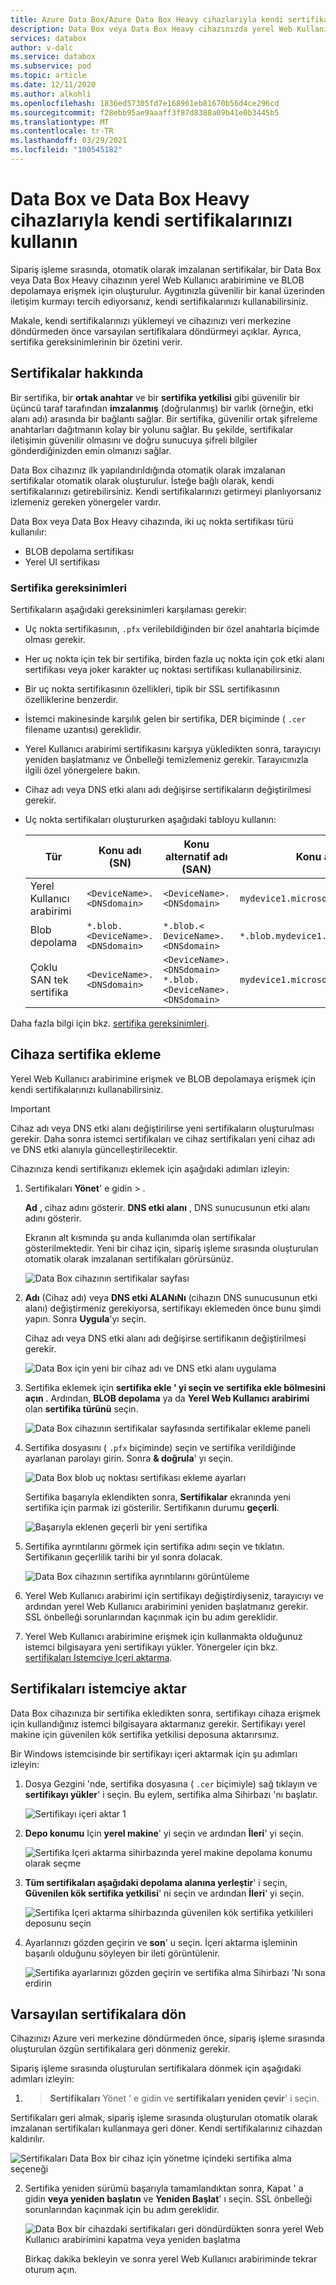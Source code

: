 ```yaml
---
title: Azure Data Box/Azure Data Box Heavy cihazlarıyla kendi sertifikalarınızı kullanın
description: Data Box veya Data Box Heavy cihazınızda yerel Web Kullanıcı arabirimine ve blog depolamaya erişmek için kendi sertifikalarınızı kullanma.
services: databox
author: v-dalc
ms.service: databox
ms.subservice: pod
ms.topic: article
ms.date: 12/11/2020
ms.author: alkohli
ms.openlocfilehash: 1836ed57305fd7e168961eb81670b56d4ce296cd
ms.sourcegitcommit: f28ebb95ae9aaaff3f87d8388a09b41e0b3445b5
ms.translationtype: MT
ms.contentlocale: tr-TR
ms.lasthandoff: 03/29/2021
ms.locfileid: "100545182"
---
```

# <a name="use-your-own-certificates-with-data-box-and-data-box-heavy-devices"></a>Data Box ve Data Box Heavy cihazlarıyla kendi sertifikalarınızı kullanın

Sipariş işleme sırasında, otomatik olarak imzalanan sertifikalar, bir Data Box veya Data Box Heavy cihazının yerel Web Kullanıcı arabirimine ve BLOB depolamaya erişmek için oluşturulur. Aygıtınızla güvenilir bir kanal üzerinden iletişim kurmayı tercih ediyorsanız, kendi sertifikalarınızı kullanabilirsiniz.

Makale, kendi sertifikalarınızı yüklemeyi ve cihazınızı veri merkezine döndürmeden önce varsayılan sertifikalara döndürmeyi açıklar. Ayrıca, sertifika gereksinimlerinin bir özetini verir.

## <a name="about-certificates"></a>Sertifikalar hakkında

Bir sertifika, bir **ortak anahtar** ve bir **sertifika yetkilisi** gibi güvenilir bir üçüncü taraf tarafından **imzalanmış** (doğrulanmış) bir varlık (örneğin, etki alanı adı) arasında bir bağlantı sağlar.  Bir sertifika, güvenilir ortak şifreleme anahtarları dağıtmanın kolay bir yolunu sağlar. Bu şekilde, sertifikalar iletişimin güvenilir olmasını ve doğru sunucuya şifreli bilgiler gönderdiğinizden emin olmanızı sağlar.

Data Box cihazınız ilk yapılandırıldığında otomatik olarak imzalanan sertifikalar otomatik olarak oluşturulur. İsteğe bağlı olarak, kendi sertifikalarınızı getirebilirsiniz. Kendi sertifikalarınızı getirmeyi planlıyorsanız izlemeniz gereken yönergeler vardır.

Data Box veya Data Box Heavy cihazında, iki uç nokta sertifikası türü kullanılır:

- BLOB depolama sertifikası
- Yerel UI sertifikası

### <a name="certificate-requirements"></a>Sertifika gereksinimleri

Sertifikaların aşağıdaki gereksinimleri karşılaması gerekir:

- Uç nokta sertifikasının, `.pfx` verilebildiğinden bir özel anahtarla biçimde olması gerekir.
- Her uç nokta için tek bir sertifika, birden fazla uç nokta için çok etki alanı sertifikası veya joker karakter uç noktası sertifikası kullanabilirsiniz.
- Bir uç nokta sertifikasının özellikleri, tipik bir SSL sertifikasının özelliklerine benzerdir.
- İstemci makinesinde karşılık gelen bir sertifika, DER biçiminde ( `.cer` filename uzantısı) gereklidir.
- Yerel Kullanıcı arabirimi sertifikasını karşıya yükledikten sonra, tarayıcıyı yeniden başlatmanız ve Önbelleği temizlemeniz gerekir. Tarayıcınızla ilgili özel yönergelere bakın.
- Cihaz adı veya DNS etki alanı adı değişirse sertifikaların değiştirilmesi gerekir.
- Uç nokta sertifikaları oluştururken aşağıdaki tabloyu kullanın:

  |Tür |Konu adı (SN)  |Konu alternatif adı (SAN)  |Konu adı örneği |
  |---------|---------|---------|---------|
  |Yerel Kullanıcı arabirimi| `<DeviceName>.<DNSdomain>`|`<DeviceName>.<DNSdomain>`| `mydevice1.microsoftdatabox.com` |
  |Blob depolama|`*.blob.<DeviceName>.<DNSdomain>`|`*.blob.< DeviceName>.<DNSdomain>`|`*.blob.mydevice1.microsoftdatabox.com` |
  |Çoklu SAN tek sertifika|`<DeviceName>.<DNSdomain>`|`<DeviceName>.<DNSdomain>`<br>`*.blob.<DeviceName>.<DNSdomain>`|`mydevice1.microsoftdatabox.com` |

Daha fazla bilgi için bkz. [sertifika gereksinimleri](../../articles/databox-online/azure-stack-edge-gpu-certificate-requirements.md).

## <a name="add-certificates-to-device"></a>Cihaza sertifika ekleme

Yerel Web Kullanıcı arabirimine erişmek ve BLOB depolamaya erişmek için kendi sertifikalarınızı kullanabilirsiniz.

> [!IMPORTANT]
> Cihaz adı veya DNS etki alanı değiştirilirse yeni sertifikaların oluşturulması gerekir. Daha sonra istemci sertifikaları ve cihaz sertifikaları yeni cihaz adı ve DNS etki alanıyla güncelleştirilecektir.

Cihazınıza kendi sertifikanızı eklemek için aşağıdaki adımları izleyin:

1. Sertifikaları **Yönet**' e gidin  >  .

   **Ad** , cihaz adını gösterir. **DNS etki alanı** , DNS sunucusunun etki alanı adını gösterir.

   Ekranın alt kısmında şu anda kullanımda olan sertifikalar gösterilmektedir. Yeni bir cihaz için, sipariş işleme sırasında oluşturulan otomatik olarak imzalanan sertifikaları görürsünüz.

   ![Data Box cihazının sertifikalar sayfası](media/data-box-bring-your-own-certificates/certificates-manage-certs.png)

2. **Adı** (Cihaz adı) veya **DNS etki ALANıNı** (cihazın DNS sunucusunun etki alanı) değiştirmeniz gerekiyorsa, sertifikayı eklemeden önce bunu şimdi yapın. Sonra **Uygula**'yı seçin.

   Cihaz adı veya DNS etki alanı adı değişirse sertifikanın değiştirilmesi gerekir.

   ![Data Box için yeni bir cihaz adı ve DNS etki alanı uygulama](media/data-box-bring-your-own-certificates/certificates-device-name-dns.png)

3. Sertifika eklemek için **sertifika ekle ' yi seçin ve** **sertifika ekle bölmesini açın** . Ardından, **BLOB depolama** ya da **Yerel Web Kullanıcı arabirimi** olan **sertifika türünü** seçin.

   ![Data Box cihazının sertifikalar sayfasında sertifikalar ekleme paneli](media/data-box-bring-your-own-certificates/certificates-add-certificate-cert-type.png)

4. Sertifika dosyasını ( `.pfx` biçiminde) seçin ve sertifika verildiğinde ayarlanan parolayı girin. Sonra **& doğrula**' yı seçin.

   ![Data Box blob uç noktası sertifikası ekleme ayarları](media/data-box-bring-your-own-certificates/certificates-add-blob-cert.png)

   Sertifika başarıyla eklendikten sonra, **Sertifikalar** ekranında yeni sertifika için parmak izi gösterilir. Sertifikanın durumu **geçerli**.

   ![Başarıyla eklenen geçerli bir yeni sertifika](media/data-box-bring-your-own-certificates/certificates-view-new-certificate.png)

5. Sertifika ayrıntılarını görmek için sertifika adını seçin ve tıklatın. Sertifikanın geçerlilik tarihi bir yıl sonra dolacak.

   ![Data Box cihazının sertifika ayrıntılarını görüntüleme](media/data-box-bring-your-own-certificates/certificates-cert-details.png)

   <!--If you changed the local web UI certificate, you'll see the following error. This error will go away when you install the new certificate on the client computer.

   ![Error after a new Local web UI certificate is added to a Data Box device](media/data-box-bring-your-own-certificates/certificates-unable-to-communicate-error.png) TEST. RESTORE IF ERROR IS REPRODUCED.-->

6. Yerel Web Kullanıcı arabirimi için sertifikayı değiştirdiyseniz, tarayıcıyı ve ardından yerel Web Kullanıcı arabirimini yeniden başlatmanız gerekir. SSL önbelleği sorunlarından kaçınmak için bu adım gereklidir.

  <!-- TESTING THIS - The communication error should be gone from the **Certificates** screen.-->

7. Yerel Web Kullanıcı arabirimine erişmek için kullanmakta olduğunuz istemci bilgisayara yeni sertifikayı yükler. Yönergeler için bkz. [sertifikaları Istemciye Içeri aktarma](#import-certificates-to-client).


## <a name="import-certificates-to-client"></a>Sertifikaları istemciye aktar

Data Box cihazınıza bir sertifika ekledikten sonra, sertifikayı cihaza erişmek için kullandığınız istemci bilgisayara aktarmanız gerekir. Sertifikayı yerel makine için güvenilen kök sertifika yetkilisi deposuna aktarırsınız.

Bir Windows istemcisinde bir sertifikayı içeri aktarmak için şu adımları izleyin:

1. Dosya Gezgini 'nde, sertifika dosyasına ( `.cer` biçimiyle) sağ tıklayın ve **sertifikayı yükler**' i seçin. Bu eylem, sertifika alma Sihirbazı 'nı başlatır.

    ![Sertifikayı içeri aktar 1](media/data-box-bring-your-own-certificates/import-cert-01.png)

2. **Depo konumu** Için **yerel makine**' yi seçin ve ardından **İleri**' yi seçin.

    ![Sertifika Içeri aktarma sihirbazında yerel makine depolama konumu olarak seçme](media/data-box-bring-your-own-certificates/import-cert-02.png)

3. **Tüm sertifikaları aşağıdaki depolama alanına yerleştir**' i seçin, **Güvenilen kök sertifika yetkilisi**' ni seçin ve ardından **İleri**' yi seçin.

   ![Sertifika Içeri aktarma sihirbazında güvenilen kök sertifika yetkilileri deposunu seçin](media/data-box-bring-your-own-certificates/import-cert-03.png)

4. Ayarlarınızı gözden geçirin ve **son**' u seçin. İçeri aktarma işleminin başarılı olduğunu söyleyen bir ileti görüntülenir.

   ![Sertifika ayarlarınızı gözden geçirin ve sertifika alma Sihirbazı 'Nı sona erdirin](media/data-box-bring-your-own-certificates/import-cert-04.png)

## <a name="revert-to-default-certificates"></a>Varsayılan sertifikalara dön

Cihazınızı Azure veri merkezine döndürmeden önce, sipariş işleme sırasında oluşturulan özgün sertifikalara geri dönmeniz gerekir.

Sipariş işleme sırasında oluşturulan sertifikalara dönmek için aşağıdaki adımları izleyin:

1.   >  **Sertifikaları** Yönet ' e gidin ve **sertifikaları yeniden çevir**' i seçin.

   Sertifikaları geri almak, sipariş işleme sırasında oluşturulan otomatik olarak imzalanan sertifikaları kullanmaya geri döner. Kendi sertifikalarınız cihazdan kaldırılır.

   ![Sertifikaları Data Box bir cihaz için yönetme içindeki sertifika alma seçeneği](media/data-box-bring-your-own-certificates/certificates-revert-certificates.png)

2. Sertifika yeniden sürümü başarıyla tamamlandıktan sonra, Kapat ' a gidin **veya yeniden başlatın** ve **Yeniden Başlat**' ı seçin. SSL önbelleği sorunlarından kaçınmak için bu adım gereklidir.

   ![Data Box bir cihazdaki sertifikaları geri döndürdükten sonra yerel Web Kullanıcı arabirimini kapatma veya yeniden başlatma](media/data-box-bring-your-own-certificates/certificates-restart-ui.png)

   Birkaç dakika bekleyin ve sonra yerel Web Kullanıcı arabiriminde tekrar oturum açın.
